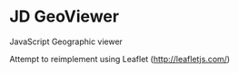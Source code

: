 JD GeoViewer
============

JavaScript Geographic viewer

Attempt to reimplement using Leaflet (http://leafletjs.com/)
